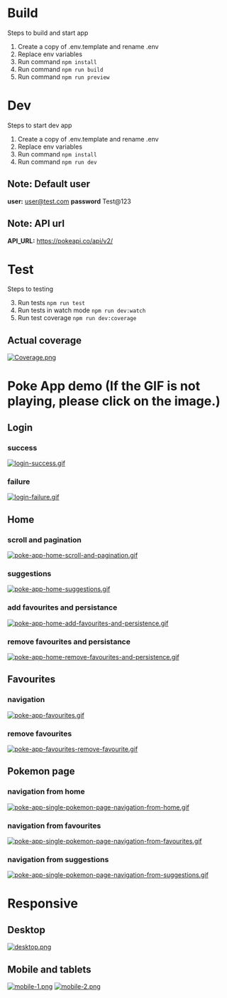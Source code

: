 # Build
Steps to build and start app

1. Create a copy of .env.template and rename .env
2. Replace env variables
3. Run command ``` npm install ```
4. Run command ``` npm run build ```
5. Run command ``` npm run preview ```

# Dev
Steps to start dev app

1. Create a copy of .env.template and rename .env
2. Replace env variables
3. Run command ``` npm install ```
4. Run command ``` npm run dev ```

## Note: Default user

__user:__ user@test.com
__password__ Test@123

## Note: API url 

__API_URL:__ https://pokeapi.co/api/v2/

# Test
Steps to testing

3. Run tests ``` npm run test ```
4. Run tests in watch mode ``` npm run dev:watch ```
4. Run test coverage ``` npm run dev:coverage ```

## Actual coverage

[![Coverage.png](https://i.postimg.cc/vmx84t3t/Captura-de-pantalla-2024-06-01-085228.png)](https://postimg.cc/7CDrc0v5)

# Poke App demo (If the GIF is not playing, please click on the image.)

## Login

### success

[![login-success.gif](https://i.postimg.cc/7P5gVFbx/login-success.gif)](https://postimg.cc/YjwG2y1V)

### failure

[![login-failure.gif](https://i.postimg.cc/Ss3Y3Kjm/login-failure.gif)](https://postimg.cc/WFm4JTMy)

## Home

### scroll and pagination

[![poke-app-home-scroll-and-pagination.gif](https://i.postimg.cc/pdQ0PgKN/poke-app-home-scroll-and-pagination.gif)](https://postimg.cc/Tywj9NkQ)

### suggestions

[![poke-app-home-suggestions.gif](https://i.postimg.cc/MTW9HdYn/poke-app-home-suggestions.gif)](https://postimg.cc/VSVqH9pw)

### add favourites and persistance

[![poke-app-home-add-favourites-and-persistence.gif](https://i.postimg.cc/tT22xWr2/poke-app-home-add-favourites-and-persistence.gif)](https://postimg.cc/XGBfMG6C)

### remove favourites and persistance

[![poke-app-home-remove-favourites-and-persistence.gif](https://i.postimg.cc/1XdBWP1F/poke-app-home-remove-favourites-and-persistence.gif)](https://postimg.cc/kRxW404M)

## Favourites

### navigation

[![poke-app-favourites.gif](https://i.postimg.cc/ZK1jpTct/poke-app-favourites.gif)](https://postimg.cc/VdWjcPpD)

### remove favourites

[![poke-app-favourites-remove-favourite.gif](https://i.postimg.cc/LsSTQNwx/poke-app-favourites-remove-favourite.gif)](https://postimg.cc/VJ7ndBYt)

## Pokemon page

### navigation from home

[![poke-app-single-pokemon-page-navigation-from-home.gif](https://i.postimg.cc/1t5Ks496/poke-app-single-pokemon-page-navigation-from-home.gif)](https://postimg.cc/QBw7q8Kx)

### navigation from favourites

[![poke-app-single-pokemon-page-navigation-from-favourites.gif](https://i.postimg.cc/Y0vfLVLC/poke-app-single-pokemon-page-navigation-from-favourites.gif)](https://postimg.cc/QKrWRfq2)

### navigation from suggestions

[![poke-app-single-pokemon-page-navigation-from-suggestions.gif](https://i.postimg.cc/6qFVr0CL/poke-app-single-pokemon-page-navigation-from-suggestions.gif)](https://postimg.cc/5QqF1876)

# Responsive

## Desktop

[![desktop.png](https://i.postimg.cc/CLymfhJy/desktop.png)](https://postimg.cc/4n5zDTrw)

## Mobile and tablets

[![mobile-1.png](https://i.postimg.cc/284TQsX1/mobile-1.png)](https://postimg.cc/MvpyxFww)
[![mobile-2.png](https://i.postimg.cc/13sBJvLJ/mobile-2.png)](https://postimg.cc/kBYW5vMb)
